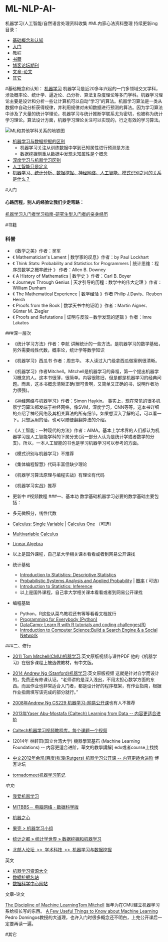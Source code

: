 # ML-NLP-AI-
机器学习/人工智能/自然语言处理资料收集
#ML内家心法资料整理 持续更新ing
目录：
- [基础概念和认知](#1)
- [入门](#2)
- [教程](#3)
- [书籍](#4)
- [博客论坛期刊](#5)
- [文章-论文](#6)
- [其它](#7)

#基础概念和认知：
[机器学习](http://zh.wikipedia.org/zh/%E6%9C%BA%E5%99%A8%E5%AD%A6%E4%B9%A0) 机器学习是近20多年兴起的一门多领域交叉学科，涉及概率论、统计学、逼近论、凸分析、算法复杂度理论等多门学科。机器学习理论主要是设计和分析一些让计算机可以自动“学习”的算法。机器学习算法是一类从数据中自动分析获得规律，并利用规律对未知数据进行预测的算法。因为学习算法中涉及了大量的统计学理论，机器学习与统计推断学联系尤为密切，也被称为统计学习理论。算法设计方面，机器学习理论关注可以实现的，行之有效的学习算法。

![ML和其他学科关系的地铁图](http://upload-images.jianshu.io/upload_images/744392-ff8a7eb9953e7f95.jpg?imageMogr2/auto-orient/strip%7CimageView2/2/w/1240)


 - [机器学习与数据挖掘的区别](https://en.wikipedia.org/wiki/Machine_learning#Machine_learning_and_data_mining)
   -  机器学习关注从训练数据中学到已知属性进行预测是方法
   -  数据挖掘侧重从数据中发现未知属性是个概念
- [深度学习与机器学习区别](https://zh.wikipedia.org/wiki/%E6%B7%B1%E5%BA%A6%E5%AD%A6%E4%B9%A0)
- [人工智能只是定义](https://zh.wikipedia.org/wiki/%E4%BA%BA%E5%B7%A5%E6%99%BA%E8%83%BD)
- [机器学习、统计分析、数据挖掘、神经网络、人工智能、模式识别之间的关系是什么？](https://www.zhihu.com/question/20747381)

 

#入门

#### 心路历程，别人的经验让我们少走弯路：
 [机器学习入门者学习指南-研究生型入门者的亲身经历](http://www.guokr.com/post/512037/)


#书籍

### 科普
- 《数学之美》作者：吴军
- 《 Mathematician's Lament | 数学家的叹息》作者：by Paul Lockhart
- 《 Think Stats: Probability and Statistics for Programmers | 统计思维：程序员数学之概率统计 》 作者：Allen B. Downey
- 《 A History of Mathematics | 数学史 》作者：Carl B. Boyer
- 《 Journeys Through Genius | 天才引导的历程：数学中的伟大定理 》作者：William Dunham
- 《 The Mathematical Experience | 数学经验 》作者 Philip J.Davis、Reuben Hersh
- 《 Proofs from the Book | 数学天书中的证明 》作者：Martin Aigner、Günter M. Ziegler
- 《 Proofs and Refutations | 证明与反驳－数学发现的逻辑 》作者：Imre Lakatos

###深一层次
- 《统计学习方法》作者：李航 讲解统计的一些方法。是机器学习的数学基础，另外需要线性代数，概率论，统计学等数学知识
- 《机器学习》西瓜书 作者：周志华。 本人读过入门级拿西瓜做案例很清晰。

- 《机器学习》作者Mitchell。Mitchell是机器学习的鼻祖，第一个提出机器学习概念的人。这本书很薄，很简单。内容很陈旧，但是都是机器学习的经典问题。而且，这本书概念清晰正确(很可贵啊，又简单又正确的书，说明作者功力很强)。

- 《神经网络与机器学习》作者：Simon Haykin。 事实上，现在常见的很多机器学习算法都发端于神经网络，像SVM，深度学习，CNN等等。这本书详细的介绍了神经网络及其相关算法的所有细节。如果想深入了解的话，可以看一下。只想运用的话，也可以随便翻翻算法的介绍。
- 《人工智能：一种现代的方法》作者：AIMA。基本上学术界的人们都认为机器学习是人工智能学科的下属分支(另一部分人认为是统计学或者数学的分支)，所以，一本人工智能的书也是学习机器学习可以参考的方面。
- 《模式识别与机器学习》不推荐
- 《集体编程智慧》代码丰富但缺少理论
- 《机器学习算法原理与编程实战》有理论有代码
- 《机器学习实战》推荐
- 更新中
#视频教程
###一、基本功
数学基础机器学习必要的数学基础主要包括：
- 多元微积分，线性代数
 - [Calculus: Single Variable](https://www.coursera.org/learn/single-variable-calculus) | [Calculus One](https://www.coursera.org/learn/calculus1) （可选）
 - [Multivariable Calculus](https://ocw.mit.edu/courses/mathematics/18-02sc-multivariable-calculus-fall-2010/)
 - [Linear Algebra](https://ocw.mit.edu/courses/mathematics/18-06-linear-algebra-spring-2010/)
 - 以上是国外课程，自己拿大学相关课本看看或者到网易公开课找
- 统计基础
    - [Introduction to Statistics: Descriptive Statistics](https://www.edx.org/course/introduction-statistics-descriptive-uc-berkeleyx-stat2-1x)
    - [Probabilistic Systems Analysis and Applied Probability](https://ocw.mit.edu/courses/electrical-engineering-and-computer-science/6-041-probabilistic-systems-analysis-and-applied-probability-fall-2010/) | [概率](http://open.163.com/special/Khan/probability.html) ( 可选)
    - [Introduction to Statistics: Inference](https://www.edx.org/course/introduction-statistics-inference-uc-berkeleyx-stat2-3x#.U3nU2vmSxhQ)
    - 以上是国外课程，自己拿大学相关课本看看或者到网易公开课找
- 编程基础
    - Python，R这些从菜鸟教程还有等等看看文档就行 
    - [Programming for Everybody (Python)](https://www.coursera.org/learn/python)
    - [DataCamp: Learn R with R tutorials and coding challenges(R)](https://www.datacamp.com/)
    - [Introduction to Computer Science:Build a Search Engine & a Social Network](https://https://cn.udacity.com/course/intro-to-computer-science--cs101)

 ###二、修行

- [2011 Tom Mitchell(CMU)机器学习](http://www.cs.cmu.edu/~tom/10701_sp11/lectures.shtml):英文原版视频与课件PDF 他的《机器学习》在很多课程上被选做教材，有中文版。
- [2014 Andrew Ng (Stanford)机器学习](https://www.coursera.org/course/ml):英文原版视频 这就是针对自学而设计的，免费还有修课认证。“老师讲的是深入浅出，不用太担心数学方面的东西。而且作业也非常适合入门者，都是设计好的程序框架，有作业指南，根据作业指南填写该完成的部分就行。”
- [2008年Andrew Ng CS229 机器学习-网易公开课](http://v.163.com/special/opencourse/machinelearning.html)也有人不推荐
- [2013年Yaser Abu-Mostafa (Caltech) Learning from Data -- 内容更适合进阶](http://work.caltech.edu/lectures.html)
- [Caltech机器学习视频教程库，每个课题一个视频](http://work.caltech.edu/library/)
- [2014年 林軒田(国立台湾大学) 機器學習基石 (Machine Learning Foundations) -- 内容更适合进阶，華文的教學講解] edx或者course上找找
- [中文2012年余凯(百度)张潼(Rutgers) 机器学习公开课 -- 内容更适合进阶](http://wenku.baidu.com/course/view/49e8b8f67c1cfad6195fa705)
博客论坛

- [tornadomeet机器学习笔记](http://www.cnblogs.com/tornadomeet/tag/%E6%9C%BA%E5%99%A8%E5%AD%A6%E4%B9%A0/)


*中文:*

- [我爱机器学习](http://www.52ml.net/) 

- [MITBBS－ 电脑网络 - 数据科学版](http://www.mitbbs.com/bbsdoc/DataSciences.html) 
- [机器之心](!)
- [果壳 > 机器学习小组](http://www.guokr.com/group/262/)
- [统计之都 » 统计学世界 » 数据挖掘和机器学习
](http://cos.name/cn/forum/22) 
- [北邮人论坛 >> 学术科技 >> 机器学习与数据挖掘
](http://bbs.byr.cn/#!board/ML_DM)

英文

- [机器学习资源大全
](https://github.com/josephmisiti/awesome-machine-learning)
- [数据挖掘名站](http://www.kdnuggets.com/)
- [数据科学中心网站](http://www.datasciencecentral.com/) 

文章-论文

[The Discipline of Machine LearningTom Mitchell](http://www.cs.cmu.edu/~tom/pubs/MachineLearning.pdf) 当年为在CMU建立机器学习系给校长写的东西。
[A Few Useful Things to Know about Machine Learning](http://homes.cs.washington.edu/~pedrod/papers/cacm12.pdf) Pedro Domingos教授的大道理，也许入门时很多概念还不明白，上完公开课后一定要再读一遍。

#其它
